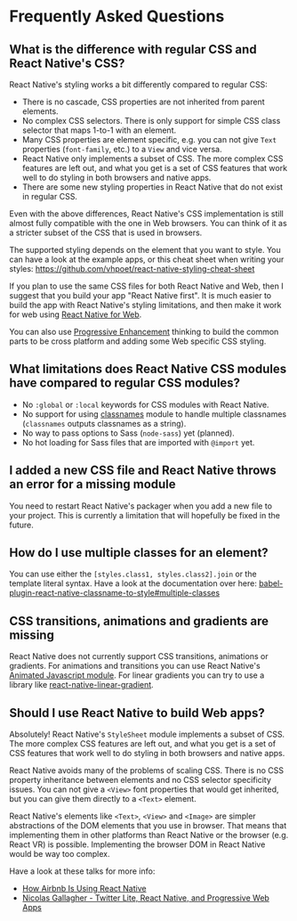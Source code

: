 # Frequently Asked Questions

## What is the difference with regular CSS and React Native's CSS?

React Native's styling works a bit differently compared to regular CSS:

- There is no cascade, CSS properties are not inherited from parent elements.
- No complex CSS selectors. There is only support for simple CSS class selector that maps 1-to-1 with an element.
- Many CSS properties are element specific, e.g. you can not give `Text` properties (`font-family`, etc.) to a `View` and vice versa.
- React Native only implements a subset of CSS. The more complex CSS features are left out, and what you get is a set of CSS features that work well to do styling in both browsers and native apps.
- There are some new styling properties in React Native that do not exist in regular CSS.

Even with the above differences, React Native's CSS implementation is still almost fully compatible with the one in Web browsers. You can think of it as a stricter subset of the CSS that is used in browsers.

The supported styling depends on the element that you want to style. You can have a look at the example apps, or this cheat sheet when writing your styles: https://github.com/vhpoet/react-native-styling-cheat-sheet

If you plan to use the same CSS files for both React Native and Web, then I suggest that you build your app "React Native first". It is much easier to build the app with React Native's styling limitations, and then make it work for web using [React Native for Web](https://github.com/necolas/react-native-web).

You can also use [Progressive Enhancement](https://en.wikipedia.org/wiki/Progressive_enhancement) thinking to build the common parts to be cross platform and adding some Web specific CSS styling.

## What limitations does React Native CSS modules have compared to regular CSS modules?

- No `:global` or `:local` keywords for CSS modules with React Native.
- No support for using [classnames](https://github.com/JedWatson/classnames) module to handle multiple classnames (`classnames` outputs classnames as a string).
- No way to pass options to Sass (`node-sass`) yet (planned).
- No hot loading for Sass files that are imported with `@import` yet.

## I added a new CSS file and React Native throws an error for a missing module

You need to restart React Native's packager when you add a new file to your project. This is currently a limitation that will hopefully be fixed in the future.

## How do I use multiple classes for an element?

You can use either the `[styles.class1, styles.class2].join` or the template literal syntax. Have a look at the documentation over here: [babel-plugin-react-native-classname-to-style#multiple-classes](https://github.com/kristerkari/babel-plugin-react-native-classname-to-style#multiple-classes)

## CSS transitions, animations and gradients are missing

React Native does not currently support CSS transitions, animations or gradients. For animations and transitions you can use React Native's [Animated Javascript module](https://facebook.github.io/react-native/docs/animated.html). For linear gradients you can try to use a library like [react-native-linear-gradient](https://github.com/react-native-community/react-native-linear-gradient).

## Should I use React Native to build Web apps?

Absolutely! React Native's `StyleSheet` module implements a subset of CSS. The more complex CSS features are left out, and what you get is a set of CSS features that work well to do styling in both browsers and native apps.

React Native avoids many of the problems of scaling CSS. There is no CSS property inheritance between elements and no CSS selector specificity issues. You can not give a `<View>` font properties that would get inherited, but you can give them directly to a `<Text>` element.

React Native's elements like `<Text>`, `<View>` and `<Image>` are simpler abstractions of the DOM elements that you use in browser. That means that implementing them in other platforms than React Native or the browser (e.g. React VR) is possible. Implementing the browser DOM in React Native would be way too complex.

Have a look at these talks for more info:

- [How Airbnb Is Using React Native](https://www.youtube.com/watch?v=8qCociUB6aQ)
- [Nicolas Gallagher - Twitter Lite, React Native, and Progressive Web Apps](https://www.youtube.com/watch?v=tFFn39lLO-U)
